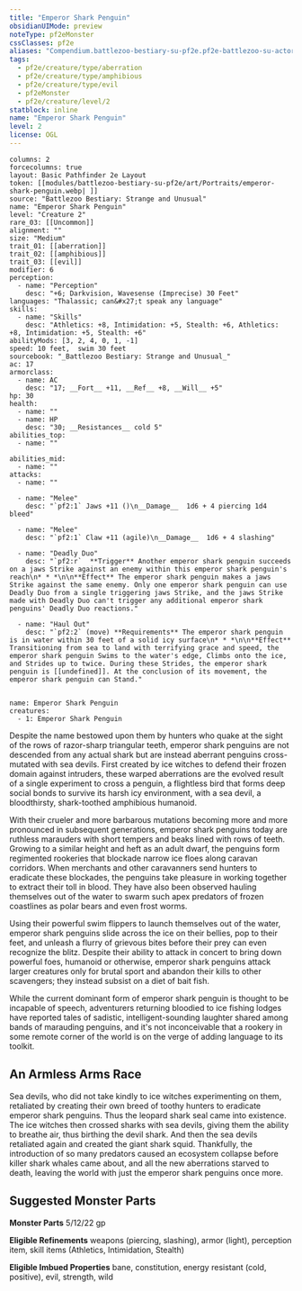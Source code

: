 ```yaml
---
title: "Emperor Shark Penguin"
obsidianUIMode: preview
noteType: pf2eMonster
cssClasses: pf2e
aliases: "Compendium.battlezoo-bestiary-su-pf2e.pf2e-battlezoo-su-actors.Actor.lSUPTQm697We2lao" 
tags:
  - pf2e/creature/type/aberration
  - pf2e/creature/type/amphibious
  - pf2e/creature/type/evil
  - pf2eMonster
  - pf2e/creature/level/2
statblock: inline
name: "Emperor Shark Penguin"
level: 2
license: OGL
---
```


```statblock
columns: 2
forcecolumns: true
layout: Basic Pathfinder 2e Layout
token: [[modules/battlezoo-bestiary-su-pf2e/art/Portraits/emperor-shark-penguin.webp| ]]
source: "Battlezoo Bestiary: Strange and Unusual"
name: "Emperor Shark Penguin"
level: "Creature 2"
rare_03: [[Uncommon]]
alignment: ""
size: "Medium"
trait_01: [[aberration]]
trait_02: [[amphibious]]
trait_03: [[evil]]
modifier: 6
perception:
  - name: "Perception"
    desc: "+6; Darkvision, Wavesense (Imprecise) 30 Feet"
languages: "Thalassic; can&#x27;t speak any language"
skills:
  - name: "Skills"
    desc: "Athletics: +8, Intimidation: +5, Stealth: +6, Athletics: +8, Intimidation: +5, Stealth: +6"
abilityMods: [3, 2, 4, 0, 1, -1]
speed: 10 feet,  swim 30 feet
sourcebook: "_Battlezoo Bestiary: Strange and Unusual_"
ac: 17
armorclass:
  - name: AC
    desc: "17; __Fort__ +11, __Ref__ +8, __Will__ +5"
hp: 30
health:
  - name: ""
  - name: HP
    desc: "30; __Resistances__ cold 5"
abilities_top:
  - name: ""

abilities_mid:
  - name: ""
attacks:
  - name: ""

  - name: "Melee"
    desc: "`pf2:1` Jaws +11 ()\n__Damage__  1d6 + 4 piercing 1d4 bleed"

  - name: "Melee"
    desc: "`pf2:1` Claw +11 (agile)\n__Damage__  1d6 + 4 slashing"

  - name: "Deadly Duo"
    desc: "`pf2:r`  **Trigger** Another emperor shark penguin succeeds on a jaws Strike against an enemy within this emperor shark penguin's reach\n* * *\n\n**Effect** The emperor shark penguin makes a jaws Strike against the same enemy. Only one emperor shark penguin can use Deadly Duo from a single triggering jaws Strike, and the jaws Strike made with Deadly Duo can't trigger any additional emperor shark penguins' Deadly Duo reactions."

  - name: "Haul Out"
    desc: "`pf2:2` (move) **Requirements** The emperor shark penguin is in water within 30 feet of a solid icy surface\n* * *\n\n**Effect** Transitioning from sea to land with terrifying grace and speed, the emperor shark penguin Swims to the water's edge, Climbs onto the ice, and Strides up to twice. During these Strides, the emperor shark penguin is [[undefined]]. At the conclusion of its movement, the emperor shark penguin can Stand."
 
```

```encounter-table
name: Emperor Shark Penguin
creatures:
  - 1: Emperor Shark Penguin
```



Despite the name bestowed upon them by hunters who quake at the sight of the rows of razor-sharp triangular teeth, emperor shark penguins are not descended from any actual shark but are instead aberrant penguins cross-mutated with sea devils. First created by ice witches to defend their frozen domain against intruders, these warped aberrations are the evolved result of a single experiment to cross a penguin, a flightless bird that forms deep social bonds to survive its harsh icy environment, with a sea devil, a bloodthirsty, shark-toothed amphibious humanoid.

With their crueler and more barbarous mutations becoming more and more pronounced in subsequent generations, emperor shark penguins today are ruthless marauders with short tempers and beaks lined with rows of teeth. Growing to a similar height and heft as an adult dwarf, the penguins form regimented rookeries that blockade narrow ice floes along caravan corridors. When merchants and other caravanners send hunters to eradicate these blockades, the penguins take pleasure in working together to extract their toll in blood. They have also been observed hauling themselves out of the water to swarm such apex predators of frozen coastlines as polar bears and even frost worms.

Using their powerful swim flippers to launch themselves out of the water, emperor shark penguins slide across the ice on their bellies, pop to their feet, and unleash a flurry of grievous bites before their prey can even recognize the blitz. Despite their ability to attack in concert to bring down powerful foes, humanoid or otherwise, emperor shark penguins attack larger creatures only for brutal sport and abandon their kills to other scavengers; they instead subsist on a diet of bait fish.

While the current dominant form of emperor shark penguin is thought to be incapable of speech, adventurers returning bloodied to ice fishing lodges have reported tales of sadistic, intelligent-sounding laughter shared among bands of marauding penguins, and it's not inconceivable that a rookery in some remote corner of the world is on the verge of adding language to its toolkit.

## An Armless Arms Race

Sea devils, who did not take kindly to ice witches experimenting on them, retaliated by creating their own breed of toothy hunters to eradicate emperor shark penguins. Thus the leopard shark seal came into existence. The ice witches then crossed sharks with sea devils, giving them the ability to breathe air, thus birthing the devil shark. And then the sea devils retaliated again and created the giant shark squid. Thankfully, the introduction of so many predators caused an ecosystem collapse before killer shark whales came about, and all the new aberrations starved to death, leaving the world with just the emperor shark penguins once more.

## Suggested Monster Parts

**Monster Parts** 5/12/22 gp

**Eligible Refinements** weapons (piercing, slashing), armor (light), perception item, skill items (Athletics, Intimidation, Stealth)

**Eligible Imbued Properties** bane, constitution, energy resistant (cold, positive), evil, strength, wild
